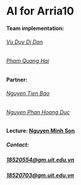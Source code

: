 # AI for Arria10
  #### Team implementation:
  ###### [Vu Duy Di Dan](https://www.facebook.com/vuduydidan)
  ###### [Pham Quang Hai](https://www.facebook.com/QuangHai.132)
  #### Partner:              
  ###### [Nguyen Tien Bao](https://www.facebook.com/nguyentienbao8102) 
  ###### [Nguyen Phan Hoang Duc](https://www.facebook.com/caphedenthomngon)
  #### Lecture: [Nguyen Minh Son](https://www.facebook.com/sonhardware)
  ##### Contact: 
  ##### 18520554@gm.uit.edu.vn
  ##### 18520703@gm.uit.edu.vn
